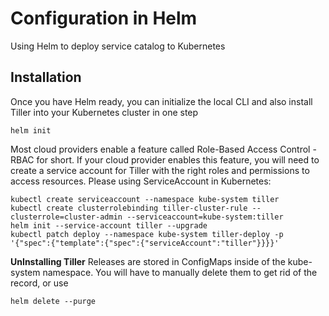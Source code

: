 # Configuration in Helm
Using Helm to deploy service catalog to Kubernetes

## Installation
Once you have Helm ready, you can initialize the local CLI and also install Tiller into your Kubernetes cluster in one step
```
helm init
```

Most cloud providers enable a feature called Role-Based Access Control - RBAC for short. If your cloud provider enables this feature, you will need to create a service account for Tiller with the right roles and permissions to access resources. Please using ServiceAccount in Kubernetes:
```
kubectl create serviceaccount --namespace kube-system tiller
kubectl create clusterrolebinding tiller-cluster-rule --clusterrole=cluster-admin --serviceaccount=kube-system:tiller
helm init --service-account tiller --upgrade
kubectl patch deploy --namespace kube-system tiller-deploy -p '{"spec":{"template":{"spec":{"serviceAccount":"tiller"}}}}'
```

**UnInstalling Tiller**
Releases are stored in ConfigMaps inside of the kube-system namespace. You will have to manually delete them to get rid of the record, or use
```
helm delete --purge
```
